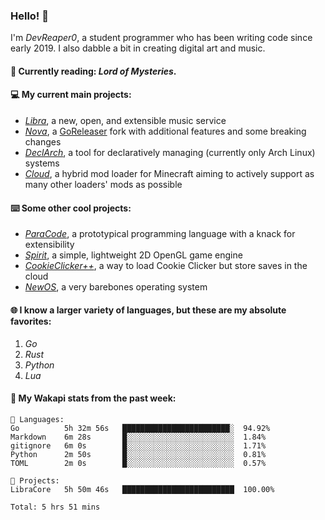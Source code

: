 ### Hello! 👋

I'm _DevReaper0_, a student programmer who has been writing code since early 2019. I also dabble a bit in creating digital art and music.

#### 📖 Currently reading: *Lord of Mysteries*.

#### 💻 My current main projects:

-   _[Libra](https://github.com/LibraMusic)_, a new, open, and extensible music service
-   _[Nova](https://github.com/LibraMusic/Nova)_, a [GoReleaser](https://github.com/goreleaser/goreleaser) fork with additional features and some breaking changes
-   _[DeclArch](https://github.com/DevReaper0/declarch)_, a tool for declaratively managing (currently only Arch Linux) systems
-   _[Cloud](https://github.com/CloudLoaderMC/CloudLoader)_, a hybrid mod loader for Minecraft aiming to actively support as many other loaders' mods as possible

#### ⌨️ Some other cool projects:

-   _[ParaCode](https://github.com/ParaCodeLang/ParaCode)_, a prototypical programming language with a knack for extensibility
-   _[Spirit](https://gitlab.com/DevReaper0/SpiritEngine)_, a simple, lightweight 2D OpenGL game engine
-   _[CookieClicker++](https://github.com/DevReaper0/CookieClickerPlusPlus)_, a way to load Cookie Clicker but store saves in the cloud
-   _[NewOS](https://github.com/DevReaper0/NewOS)_, a very barebones operating system

#### 🌐 I know a larger variety of languages, but these are my absolute favorites:

1. _Go_
2. _Rust_
3. _Python_
4. _Lua_

#### 📡 My Wakapi stats from the past week:

```text
💾 Languages:
Go          5h 32m 56s   ████████████████████████░  94.92%
Markdown    6m 28s       █░░░░░░░░░░░░░░░░░░░░░░░░  1.84%
gitignore   6m 0s        █░░░░░░░░░░░░░░░░░░░░░░░░  1.71%
Python      2m 50s       █░░░░░░░░░░░░░░░░░░░░░░░░  0.81%
TOML        2m 0s        █░░░░░░░░░░░░░░░░░░░░░░░░  0.57%

💼 Projects:
LibraCore   5h 50m 46s   █████████████████████████  100.00%

Total: 5 hrs 51 mins
```
